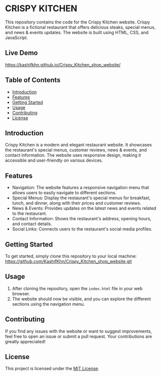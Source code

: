 # CRISPY KITCHEN

This repository contains the code for the Crispy Kitchen website. Crispy Kitchen is a fictional restaurant that offers delicious steaks, special menus, and news & events updates. The website is built using HTML, CSS, and JavaScript.

## Live Demo

https://kashifkhn.github.io/Crispy_Kitchen_shop_website/

## Table of Contents

- [Introduction](#introduction)
- [Features](#features)
- [Getting Started](#getting-started)
- [Usage](#usage)
- [Contributing](#contributing)
- [License](#license)

## Introduction

Crispy Kitchen is a modern and elegant restaurant website. It showcases the restaurant's special menus, customer reviews, news & events, and contact information. The website uses responsive design, making it accessible and user-friendly on various devices.

## Features

- Navigation: The website features a responsive navigation menu that allows users to easily navigate to different sections.
- Special Menus: Display the restaurant's special menus for breakfast, lunch, and dinner, along with their prices and customer reviews.
- News & Events: Provides updates on the latest news and events related to the restaurant.
- Contact Information: Shows the restaurant's address, opening hours, and contact details.
- Social Links: Connects users to the restaurant's social media profiles.

## Getting Started

To get started, simply clone this repository to your local machine:
https://github.com/KashifKhn/Crispy_Kitchen_shop_website.git

## Usage

1. After cloning the repository, open the `index.html` file in your web browser.
2. The website should now be visible, and you can explore the different sections using the navigation menu.

## Contributing

If you find any issues with the website or want to suggest improvements, feel free to open an issue or submit a pull request. Your contributions are greatly appreciated!

## License

This project is licensed under the [MIT License](LICENSE).

